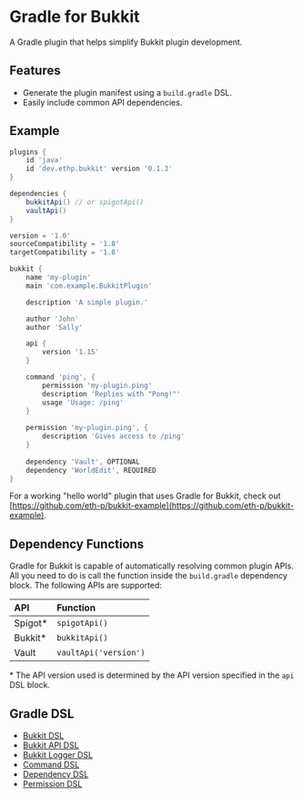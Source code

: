 # Gradle for Bukkit
A Gradle plugin that helps simplify Bukkit plugin development.

## Features
- Generate the plugin manifest using a `build.gradle` DSL.
- Easily include common API dependencies.

## Example
```groovy
plugins {
    id 'java'
    id 'dev.ethp.bukkit' version '0.1.3'
}

dependencies {
    bukkitApi() // or spigotApi()
    vaultApi()
}

version = '1.0'
sourceCompatibility = '1.8'
targetCompatibility = '1.8'

bukkit {
    name 'my-plugin'
    main 'com.example.BukkitPlugin'

    description 'A simple plugin.'

    author 'John'
    author 'Sally'

    api {
        version '1.15'
    }

    command 'ping', {
        permission 'my-plugin.ping'
        description 'Replies with "Pong!"'
        usage 'Usage: /ping'
    }
    
    permission 'my-plugin.ping', {
        description 'Gives access to /ping'
    }
    
    dependency 'Vault', OPTIONAL
    dependency 'WorldEdit', REQUIRED
}
```

For a working "hello world" plugin that uses Gradle for Bukkit, check out [https://github.com/eth-p/bukkit-example](https://github.com/eth-p/bukkit-example).


## Dependency Functions

Gradle for Bukkit is capable of automatically resolving common plugin APIs.
All you need to do is call the function inside the `build.gradle` dependency block.
The following APIs are supported:

|API|Function|
|:--|:--|
|Spigot\*|`spigotApi()`|
|Bukkit\*|`bukkitApi()`|
|Vault|`vaultApi('version')`|

\* The API version used is determined by the API version specified in the `api` DSL block.


## Gradle DSL

- [Bukkit DSL](./doc/dsl/bukkit.md)
- [Bukkit API DSL](./doc/dsl/bukkit-api.md)
- [Bukkit Logger DSL](./doc/dsl/bukkit-logger.md)
- [Command DSL](./doc/dsl/command.md)
- [Dependency DSL](./doc/dsl/dependency.md)
- [Permission DSL](./doc/dsl/permission.md)
